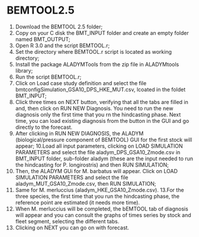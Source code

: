 # BEMTOOL2.5

1. Download the BEMTOOL 2.5 folder;
2. Copy on your C disk the BMT_INPUT folder and create an empty folder named BMT_OUTPUT;
3. Open R 3.0 and the script BEMTOOL.r;
4. Set the directory where BEMTOOL.r script is located as working directory;
5. Install the package ALADYMTools from the zip file in ALADYMtools library;
6. Run the script BEMTOOL.r;
7. Click on Load case study definition and select the file bmtconfigSimulation_GSA10_DPS_HKE_MUT.csv, lcoated in the foldet BMT_INPUT;
8. Click three times on NEXT button, verifying that all the tabs are filled in and, then click on RUN NEW Diagnosis. You need to run the new diagnosis only the first time that you rn the hindcasting phase. Next time, you can load existing diagnosis from the button in the GUI and go directly to the forecast.
9. After clicking in RUN NEW DIAGNOSIS, the ALADYM (biological/pressure component of BEMTOOL) GUI for the first stock will appear;
10.Load all input parameters, clicking on LOAD SIMULATION PARAMETERS and select the file aladym_DPS_GSA10_Zmode.csv in BMT_INPUT folder, sub-folder aladym (these are the input needed to run the hindcasting for P. longirostris) and then RUN SIMULATION;
11. Then, the ALADYM GUi for M. barbatus will appear. Click on LOAD SIMULATION PARAMETERS and select the file aladym_MUT_GSA10_Zmode.csv, then RUN SIMULATION;
12. Same for M. merluccius (aladym_HKE_GSA10_Zmode.csv).
13.For the three species, the first time that you run the hindcasting phase, the reference point are estimated (it needs more time). 
14. When M. merluccius will be completed, the bEMTOOL tab of diagnosis will appear and you can consult the graphs of times series by stock and fleet segment, selecting the different tabs.
15. Clicking on NEXT you can go on with forecast.
